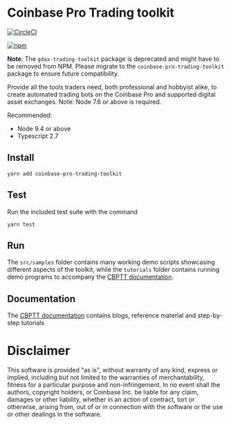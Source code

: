 # Coinbase Pro Trading toolkit

[![CircleCI](https://circleci.com/gh/coinbase/coinbase-pro-trading-toolkit.svg?style=svg)](https://circleci.com/gh/coinbase/coinbase-pro-trading-toolkit)
<!-- ⛔️ AUTO-GENERATED-CONTENT:START (VERSIONBADGE) -->
[![npm](https://img.shields.io/badge/npm-v0.3.1-green.svg)](https://www.npmjs.com/package/coinbase-pro-trading-toolkit)
<!-- ⛔️ AUTO-GENERATED-CONTENT:END -->

**Note**: The `gdax-trading-toolkit` package is deprecated and might have to be removed from NPM. Please migrate to the `coinbase-pro-trading-toolkit` package to ensure future compatibility.

Provide all the tools traders need, both professional and hobbyist alike, to create automated trading bots on the
Coinbase Pro and supported digital asset exchanges. Note: Node 7.6 or above is required.

Recommended:
* Node 9.4 or above
* Typescript 2.7


## Install
    yarn add coinbase-pro-trading-toolkit

## Test
 Run the included test suite with the command

    yarn test

## Run

The `src/samples` folder contains many working demo scripts showcasing different aspects of the toolkit, while the `tutorials` folder
contains running demo programs to accompany the [CBPTT documentation](https://coinbase.github.io/coinbase-pro-trading-toolkit/).

## Documentation

The [CBPTT documentation](https://coinbase.github.io/coinbase-pro-trading-toolkit/) contains blogs, reference material and step-by-step tutorials

# Disclaimer

This software is provided "as is", without warranty of any kind, express or
implied, including but not limited to the warranties of merchantability,
fitness for a particular purpose and non-infringement. In no event shall the
authors, copyright holders, or Coinbase Inc. be liable for any claim, damages or other
liability, whether in an action of contract, tort or otherwise, arising from,
out of or in connection with the software or the use or other dealings in the
software.
